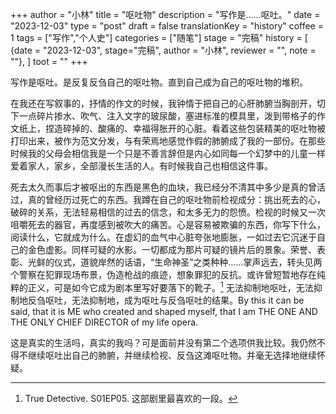 +++
author = "小林"
title = "呕吐物"
description = "写作是……呕吐。"
date = "2023-12-03"
type = "post"
draft = false
translationKey = "history"
coffee = 1
tags = ["写作","个人史"]
categories = ["随笔"]
stage = "完稿"
history = [
  {date = "2023-12-03", stage="完稿", author = "小林", reviewer = "", note = ""},
]
toot = ""
+++


写作是呕吐。是反复反刍自己的呕吐物。直到自己成为自己的呕吐物的堆积。

在我还在写叙事的，抒情的作文的时候，我钟情于把自己的心肝肺腑当胸剖开，切下一点碎片掺水、吹气、注入文字的玻尿酸，塞进标准的模具里，泼到带格子的作文纸上，捏造碎掉的、酸痛的、幸福得胀开的心脏。看着这些包装精美的呕吐物被打印出来，被作为范文分发，与有荣焉地感觉作假的肺腑成了我的一部份。在那些时候我的父母会相信我是一个只是不善言辞但是内心如同每一个幻梦中的儿童一样爱着家人，家乡，全部漫长生活的人。有时候我自己也相信这件事。

死去太久而事后才被呕出的东西是黑色的血块，我已经分不清其中多少是真的曾活过，真的曾经历过死亡的东西。我蹲在自己的呕吐物前检视成分：挑出死去的心，破碎的关系，无法轻易相信的过去的信念，和太多无力的怨愤。检视的时候又一次咀嚼死去的器官，再度感到被吹大的痛苦。心是容易被欺骗的东西，你写下什么，阅读什么，它就成为什么。在虚幻的血气中心脏夸张地膨胀，一如过去它沉迷于自己的金色虚影。同样可疑的水影。一切都成为那片可疑的镜片后的景象。荣誉、表彰、光鲜的仪式，道貌岸然的话语，“生命神圣”之类种种……掌声远去，转头见两个警察在犯罪现场布景，伪造枪战的痕迹，想象罪犯的反抗。或许曾短暂地存在纯粹的正义，可是如今它成为剧本里写好要落下的靴子。[^1] 无法抑制地呕吐，无法抑制地反刍呕吐，无法抑制地，成为呕吐与反刍呕吐的结果。By this it can be said, that it is ME who created and shaped myself, that I am THE ONE AND THE ONLY CHIEF DIRECTOR of my life opera. 

这是真实的生活吗，真实的我吗？可是面前并没有第二个选项供我比较。我仍然不得不继续呕吐出自己的肺腑，并继续检视、反刍这滩呕吐物。并毫无选择地继续怀疑。

[^1]: True Detective. S01EP05. 这部剧里最喜欢的一段。